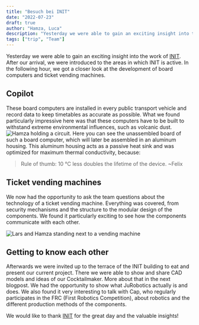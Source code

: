```yaml
---
title: "Besuch bei INIT"
date: "2022-07-23"
draft: true
author: "Hamza, Luca"
description: "Yesterday we were able to gain an exciting insight into the work of [INIT](https://www.initse.com/dede/home/)[...]"
tags: ["trip", "Team"]
--- 
```


Yesterday we were able to gain an exciting insight into the work of [INIT](https://www.initse.com/dede/home/). After our arrival, we were introduced to the areas in which INIT is active. In the following hour, we got a closer look at the development of board computers and ticket vending machines.

## Copilot

These board computers are installed in every public transport vehicle and record data to keep timetables as accurate as possible. What we found particularly impressive here was that these computers have to be built to withstand extreme environmental influences, such as volcanic dust.
![Hamza holding a circuit.](images/holding-a-platin.png)
Here you can see the unassembled board of such a board computer, which will later be assembled in an aluminum housing. This aluminum housing acts as a passive heat sink and was optimized for maximum thermal conductivity, because:

> Rule of thumb: 10 °C less doubles the lifetime of the device. ~Felix

## Ticket vending machines

We now had the opportunity to ask the team questions about the technology of a ticket vending machine. Everything was covered, from security mechanisms and the structure to the modular design of the components. We found it particularly exciting to see how the components communicate with each other.


![Lars and Hamza standing next to a vending machine](images/ticket-machine.png)

## Getting to know each other

Afterwards we were invited up to the terrace of the INIT building to eat and present our current project. There we were able to show and share CAD models and ideas of our Cocktailmaker. More about that in the next blogpost. We had the opportunity to show what JuRobotics actually is and does. We also found it very interesting to talk with Cap, who regularly participates in the FRC (First Robotics Competition), about robotics and the different production methods of the components.

We would like to thank [INIT](https://www.initse.com/dede/home/) for the great day and the valuable insights! 